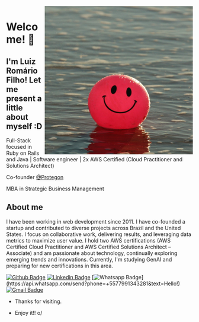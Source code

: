 <img align="right" width="400" height="400" src="https://github.com/luizromariofilho/luizromariofilho/blob/master/smiles.jpg">

# Welcome! 👋

## I'm Luiz Romário Filho! Let me present a little about myself :D

Full-Stack focused in Ruby on Rails and Java | Software engineer | 2x AWS Certified (Cloud Practitioner and Solutions Architect)

Co-founder [@Protegon](https://protegon.com.br/)

MBA in Strategic Business Management

## About me 

I have been working in web development since 2011. I have co-founded a startup and
contributed to diverse projects across Brazil and the United States. I focus on collaborative
work, delivering results, and leveraging data metrics to maximize user value. I hold two AWS
certifications (AWS Certified Cloud Practitioner and AWS Certified Solutions Architect –
Associate) and am passionate about technology, continually exploring emerging trends and
innovations. Currently, I'm studying GenAI and preparing for new certifications in this area.

[![Github Badge](https://img.shields.io/badge/-Github-000?style=flat-square&logo=Github&logoColor=white&link=https://github.com/luizromariofilho)](https://github.com/luizromariofilho)
[![Linkedin Badge](https://img.shields.io/badge/-LinkedIn-blue?style=flat-square&logo=Linkedin&logoColor=white&link=https://www.linkedin.com/in/luizromariofilho)](https://www.linkedin.com/in/luizromariofilho)
[![Whatsapp Badge](https://img.shields.io/badge/-Whatsapp-4CA143?style=flat-square&labelColor=4CA143&logo=whatsapp&logoColor=white&link=https://api.whatsapp.com/send?phone=+5577991343281&text=Hello!)](https://api.whatsapp.com/send?phone=+5577991343281&text=Hello!)
[![Gmail Badge](https://img.shields.io/badge/-Gmail-c14438?style=flat-square&logo=Gmail&logoColor=white&link=mailto:luizromariofilho@gmail.com)](mailto:luizromariofilho@gmail.com)

<!--
- ⚡ My contributions:
<center>
<table>
  <tr>
      <td>
        <img width="400px" align="left" src="https://github-readme-stats.vercel.app/api/top-langs/?username=luizromariofilho&hide=html&show_icons=true&layout=compact" />
      </td>
      <td>
        <img width="400px" align="left" src="https://github-readme-stats.vercel.app/api?username=luizromariofilho&count_private=true&layout=compact&show_icons=true" />
      </td>
  </tr>  
</table>
</center>

-->
- Thanks for visiting. 
 
- Enjoy it!! o/

<!--
**luizromariofilho/luizromariofilho** is a ✨ _special_ ✨ repository because its `README.md` (this file) appears on your GitHub profile.

Here are some ideas to get you started:

- 🔭 I’m currently working on ...
- 🌱 I’m currently learning ...
- 👯 I’m looking to collaborate on ...
- 🤔 I’m looking for help with ...
- 💬 Ask me about ...
- 📫 How to reach me: ...
- 😄 Pronouns: ...
- ⚡ Fun fact: ...
-->
